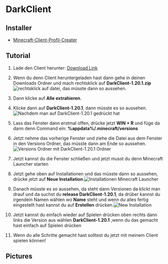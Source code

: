 # DarkClient
## Installer

- [Minecraft-Client-Profil-Creater]([https://github.com/Rocket012/DarkClient/releases/download/v0.2.0-alpha/DarkClient-1.20.1.v.0.2.0.zip](https://mega.nz/file/6dZ0URTC#IbvKjmby4uYeP9qIrws4GsbTk8kYSunm6hq6nq7XS0o))
## Tutorial

 1. Lade den Client herunter: [Download Link](https://github.com/Rocket012/DarkClient/releases/download/v0.2.0-alpha/DarkClient-1.20.1.v.0.2.0.zip)
 2. Wenn du denn Client heruntergeladen hast dann gehe in deinen Downloads Ordner und mach rechtsklick auf **DarkClient-1.20.1.zip**![rechtsklick auf datei](https://cdn.discordapp.com/attachments/1096487014142050455/1147942616390963300/Downloads_03.09.2023_19_12_31.png), das müsste dann so aussehen.
 3. Dann klicke auf **Alle extrahieren**.
 4. Klicke dann auf **DarkClient-1.20.1**, dann müsste es so aussehen.![Nachdem man auf DarkClient-1.20.1 gedrückt hat](https://cdn.discordapp.com/attachments/1096487014142050455/1147943787478396928/Downloads_03.09.2023_19_17_03.png)
 5. Lass das Fenster dann erstmal offen, drücke jetzt **WIN + R** und füge da dann denn Command ein: **%appdata%/.minecraft/versions**
 6. Jetzt nehme das vorherige Fenster und ziehe die Datei aus dem Fenster in den Versions Ordner, das müsste dann am Ende so aussehen. ![Versions Ordner mit DarkClient-1.20.1 Ordner](https://cdn.discordapp.com/attachments/1096487014142050455/1147945714014494823/versions_03.09.2023_19_25_33.png)
 7.  Jetzt kannst du die Fenster schließen und jetzt musst du denn Minecraft Launcher starten
 8. Jetzt gehe oben auf Installationen und das müsste dann so aussehen, drücke jetzt auf **Neue Installation**.![Installationen Minecraft Launcher](https://cdn.discordapp.com/attachments/1096487014142050455/1147946699533328434/Minecraft_Launcher_03.09.2023_19_29_36.png)
 9. Danach müsste es so aussehen, da steht dann Versionen da klickt man drauf und da suchst du 
  **release DarkClient-1.20.1**, da drüber kannst du irgendein Namen wählen wo **Name** steht und wenn du alles fertig eingestellt hast kannst du auf **Erstellen** drücken.![New Installation](https://cdn.discordapp.com/attachments/1096487014142050455/1147947591825371196/Minecraft_Launcher_03.09.2023_19_33_41.png)
 
 10. Jetzt kannst du einfach wieder auf Spielen drücken oben rechts dann links die Version aus wählen 
 **DarkClient-1.20.1** ,wenn du das gemacht hast einfach auf Spielen drücken
 
 11. Wenn du alle Schritte gemacht hast solltest du jetzt mit meinem Client spielen können!

## Pictures
